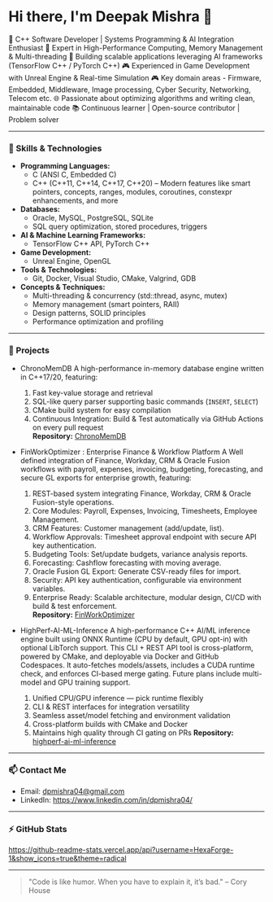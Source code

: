 # Hi there, I'm Deepak Mishra 👋

🚀 C++ Software Developer | Systems Programming & AI Integration Enthusiast
🔧 Expert in High-Performance Computing, Memory Management & Multi-threading
🤖 Building scalable applications leveraging AI frameworks (TensorFlow C++ / PyTorch C++)
🎮 Experienced in Game Development with Unreal Engine & Real-time Simulation
🎮 Key domain areas - Firmware, Embedded, Middleware, Image processing, Cyber Security, Networking, Telecom etc.
🌐 Passionate about optimizing algorithms and writing clean, maintainable code
📚 Continuous learner | Open-source contributor | Problem solver

---

### 🔧 Skills & Technologies
- **Programming Languages:**  
  - C (ANSI C, Embedded C)  
  - C++ (C++11, C++14, C++17, C++20) – Modern features like smart pointers, concepts, ranges, modules, coroutines, constexpr enhancements, and more  
- **Databases:**  
  - Oracle, MySQL, PostgreSQL, SQLite  
  - SQL query optimization, stored procedures, triggers  
- **AI & Machine Learning Frameworks:**  
  - TensorFlow C++ API, PyTorch C++  
- **Game Development:**  
  - Unreal Engine, OpenGL  
- **Tools & Technologies:**  
  - Git, Docker, Visual Studio, CMake, Valgrind, GDB  
- **Concepts & Techniques:**  
  - Multi-threading & concurrency (std::thread, async, mutex)  
  - Memory management (smart pointers, RAII)  
  - Design patterns, SOLID principles  
  - Performance optimization and profiling  

---

### 📂 Projects
-  ChronoMemDB
    A high-performance in-memory database engine written in C++17/20, featuring:
    1. Fast key-value storage and retrieval  
    2. SQL-like query parser supporting basic commands (`INSERT`, `SELECT`)  
    3. CMake build system for easy compilation  
    4. Continuous Integration: Build & Test automatically via GitHub Actions on every pull request  
    **Repository:** [ChronoMemDB](https://github.com/HexaForge-1/ChronoMemDB)

-  FinWorkOptimizer : Enterprise Finance & Workflow Platform
    A  Well defined integration of Finance, Workday, CRM & Oracle Fusion workflows with payroll, expenses, invoicing, budgeting, forecasting, and secure GL exports           for enterprise growth, featuring:
    1. REST-based system integrating Finance, Workday, CRM & Oracle Fusion-style operations.  
    2. Core Modules: Payroll, Expenses, Invoicing, Timesheets, Employee Management. 
    3. CRM Features: Customer management (add/update, list).
    4. Workflow Approvals: Timesheet approval endpoint with secure API key authentication.
    5. Budgeting Tools: Set/update budgets, variance analysis reports.
    6. Forecasting: Cashflow forecasting with moving average.
    7. Oracle Fusion GL Export: Generate CSV-ready files for import.
    8. Security: API key authentication, configurable via environment variables.
    9. Enterprise Ready: Scalable architecture, modular design, CI/CD with build & test enforcement.  
    **Repository:** [FinWorkOptimizer](https://github.com/HexaForge-1/FinWorkOptimizer)

-  HighPerf-AI-ML-Inference
   A high-performance C++ AI/ML inference engine built using ONNX Runtime (CPU by default, GPU opt-in) with optional LibTorch support. This CLI + REST API tool is      cross-platform, powered by CMake, and deployable via Docker and GitHub Codespaces. It auto-fetches models/assets, includes a CUDA runtime check, and enforces
   CI-based merge gating. Future plans include multi-model and GPU training support.
    1. Unified CPU/GPU inference — pick runtime flexibly
    2. CLI & REST interfaces for integration versatility
    3. Seamless asset/model fetching and environment validation
    4. Cross-platform builds with CMake and Docker
    5. Maintains high quality through CI gating on PRs
  **Repository:** [highperf-ai-ml-inference](https://github.com/HexaForge-1/highperf-ai-ml-inference)

---

### 📫 Contact Me
- Email: dpmishra04@gmail.com  
- LinkedIn: https://www.linkedin.com/in/dpmishra04/  

---

### ⚡ GitHub Stats  
https://github-readme-stats.vercel.app/api?username=HexaForge-1&show_icons=true&theme=radical

---

> "Code is like humor. When you have to explain it, it’s bad." – Cory House
